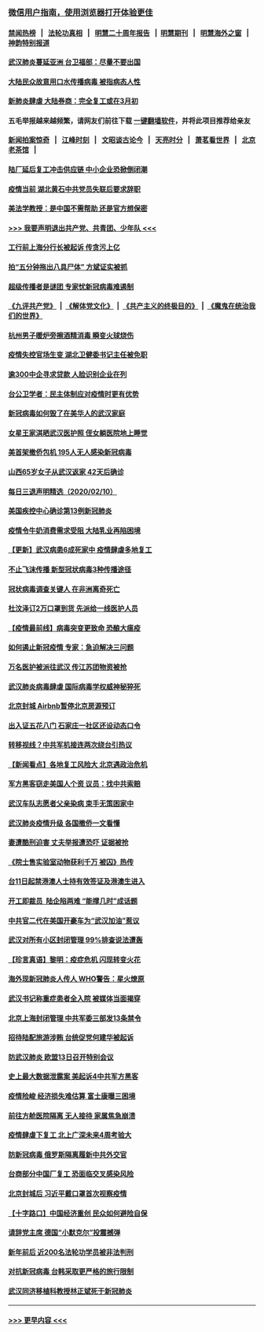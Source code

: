 ### [微信用户指南，使用浏览器打开体验更佳](https://github.com/gfw-breaker/banned-news1/blob/master/indexes/wechat-guide.md?t=0)
#### [禁闻热榜](热点新闻.md?t=0)  &nbsp;&nbsp;|&nbsp;&nbsp; [法轮功真相](https://github.com/gfw-breaker/truth/blob/master/README.md?t=0) &nbsp;&nbsp;|&nbsp;&nbsp; [明慧二十周年报告](https://github.com/gfw-breaker/mh-reports/blob/master/README.md?t=0) &nbsp;&nbsp;|&nbsp;&nbsp;[明慧期刊](https://github.com/gfw-breaker/mh-qikan) &nbsp;&nbsp;|&nbsp;&nbsp; [明慧海外之窗](https://github.com/gfw-breaker/mh-news/blob/master/README.md?t=0) &nbsp;&nbsp;|&nbsp;&nbsp; [神韵特别报道](https://github.com/gfw-breaker/mh-news/blob/master/shenyun.md?t=0)
#### [武汉肺炎蔓延亚洲 台卫福部：尽量不要出国](../pages/nsc413/n11860586.md?t=02111722) 
#### [大陆民众故意用口水传播病毒 被指病态人性](../pages/nsc413/n11860618.md?t=02111722) 
#### [新肺炎肆虐 大陆券商：完全复工或在3月初](../pages/nsc413/n11860445.md?t=02111722) 
#### 五毛举报越来越频繁，请网友们前往下载 [一键翻墙软件](https://github.com/gfw-breaker/ssr-accounts)，并将此项目推荐给亲友
#### [新闻拍案惊奇](https://github.com/gfw-breaker/banned-news1/blob/master/pages/link4.md) &nbsp;&nbsp;|&nbsp;&nbsp; [江峰时刻](https://github.com/gfw-breaker/banned-news1/blob/master/pages/link4.md) &nbsp;&nbsp;|&nbsp;&nbsp; [文昭谈古论今](https://github.com/gfw-breaker/banned-news1/blob/master/pages/link4.md) &nbsp;&nbsp;|&nbsp;&nbsp; [天亮时分](https://github.com/gfw-breaker/banned-news1/blob/master/pages/link4.md) &nbsp;&nbsp;|&nbsp;&nbsp; [萧茗看世界](https://github.com/gfw-breaker/banned-news1/blob/master/pages/link4.md) &nbsp;&nbsp;|&nbsp;&nbsp; [北京老茶馆](https://github.com/gfw-breaker/banned-news1/blob/master/pages/link4.md) &nbsp;&nbsp;|&nbsp;&nbsp; 
#### [陆厂延后复工冲击供应链 中小企业恐掀倒闭潮](../pages/nsc413/n11859772.md?t=02111722) 
#### [疫情当前 湖北黄石中共党员失联后要求辞职](../pages/nsc413/n11860118.md?t=02111722) 
#### [美法学教授：是中国不需帮助 还是官方想保密](../pages/nsc413/n11859492.md?t=02111722) 
#### [>>> 我要声明退出共产党、共青团、少年队 <<<](https://github.com/begood0513/goodnews/blob/master/quit/letter.md) 
#### [工行前上海分行长被起诉 传贪污上亿](../pages/nsc413/n11860139.md?t=02111722) 
#### [拍“五分钟拖出八具尸体” 方斌证实被抓](../pages/nsc413/n11860090.md?t=02111722) 
#### [超级传播者是谜团 专家忧新冠病毒难遏制](../pages/nsc413/n11859686.md?t=02111722) 
#### [《九评共产党》](https://github.com/begood0513/9ping.md/blob/master/README.md) &nbsp;|&nbsp; [《解体党文化》](../../../../jtdwh.md/blob/master/README.md)  &nbsp;|&nbsp; [《共产主义的终极目的》](../../../../gczydzjmd.md/blob/master/README.md) &nbsp;|&nbsp; [《魔鬼在统治我们的世界》](../../../../mgztzwmdsj.md/blob/master/README.md) 
#### [杭州男子暖炉旁擦酒精消毒 瞬变火球烧伤](../pages/nsc413/n11860071.md?t=02111722) 
#### [疫情失控官场生变 湖北卫健委书记主任被免职](../pages/nsc413/n11859848.md?t=02111722) 
#### [逾300中企寻求贷款 人脸识别企业在列](../pages/nsc413/n11860100.md?t=02111722) 
#### [台公卫学者：民主体制应对疫情时更有优势](../pages/nsc413/n11860023.md?t=02111722) 
#### [新冠病毒如何毁了在美华人的武汉家庭](../pages/nsc413/n11859524.md?t=02111722) 
#### [女星王家淇晒武汉医护照 侄女躺医院地上睡觉](../pages/nsc413/n11859756.md?t=02111722) 
#### [美首架撤侨包机 195人无人感染新冠病毒](../pages/nsc413/n11859908.md?t=02111722) 
#### [山西65岁女子从武汉返家 42天后确诊](../pages/nsc413/n11859912.md?t=02111722) 
#### [每日三退声明精选（2020/02/10）](../pages/nsc413/n11860031.md?t=02111722) 
#### [美国疾控中心确诊第13例新冠肺炎](../pages/nsc413/n11859966.md?t=02111722) 
#### [疫情令牛奶消费需求受阻 大陆乳业再陷困境](../pages/nsc413/n11859859.md?t=02111722) 
#### [【更新】武汉病患6成死家中 疫情肆虐多地复工](../pages/nsc413/n11801312.md?t=02111722) 
#### [不止飞沫传播 新型冠状病毒3种传播途径](../pages/nsc413/n11859060.md?t=02111722) 
#### [冠状病毒调查关键人 在非洲离奇死亡](../pages/nsc413/n11859798.md?t=02111722) 
#### [杜汶泽订2万口罩到货 先派给一线医护人员](../pages/nsc413/n11859214.md?t=02111722) 
#### [【疫情最前线】病毒突变更致命 恐酿大瘟疫](../pages/nsc413/n11859604.md?t=02111722) 
#### [如何遏止新冠疫情 专家：急迫解决三问题](../pages/nsc413/n11859685.md?t=02111722) 
#### [万名医护被派往武汉 传江苏团物资被抢](../pages/nsc413/n11859585.md?t=02111722) 
#### [武汉肺炎病毒肆虐 国际病毒学权威神秘猝死](../pages/nsc413/n11833010.md?t=02111722) 
#### [北京封城 Airbnb暂停北京房源预订](../pages/nsc413/n11859659.md?t=02111722) 
#### [出入证五花八门 石家庄一社区还设动态口令](../pages/nsc413/n11859510.md?t=02111722) 
#### [转移视线？中共军机接连两次绕台引热议](../pages/nsc413/n11859346.md?t=02111722) 
#### [【新闻看点】各地复工风险大 北京遇政治危机](../pages/nsc413/n11859164.md?t=02111722) 
#### [军方黑客窃走美国人个资 议员：找中共索赔](../pages/nsc413/n11859371.md?t=02111722) 
#### [武汉车队志愿者父亲染病 束手无策困家中](../pages/nsc413/n11859117.md?t=02111722) 
#### [武汉肺炎疫情升级 各国撤侨一文看懂](../pages/nsc413/n11859313.md?t=02111722) 
#### [妻遭酷刑迫害 丈夫举报遭恐吓 证据被抢](../pages/nsc413/n11858478.md?t=02111722) 
#### [《院士售实验室动物获利千万 被囚》热传](../pages/nsc413/n11859316.md?t=02111722) 
#### [台11日起禁港澳人士持有效签证及港澳生进入](../pages/nsc413/n11858423.md?t=02111722) 
#### [开工即裁员  陆企陷两难 “能撑几时”成话题](../pages/nsc413/n11859127.md?t=02111722) 
#### [中共官二代在美国开豪车为“武汉加油”惹议](../pages/nsc413/n11859039.md?t=02111722) 
#### [武汉对所有小区封闭管理 99%排查说法遭轰](../pages/nsc413/n11859264.md?t=02111722) 
#### [【珍言真语】黎明：疫症危机 闪现转变火花](../pages/nsc413/n11859199.md?t=02111722) 
#### [海外现新冠肺炎人传人 WHO警告：星火燎原](../pages/nsc413/n11859252.md?t=02111722) 
#### [武汉书记称重症患者全入院 被媒体当面揭穿](../pages/nsc413/n11859218.md?t=02111722) 
#### [北京上海封闭管理 中共军委三部发13条禁令](../pages/nsc413/n11859098.md?t=02111722) 
#### [招待陆配旅游涉贿 台统促党何建华被起诉](../pages/nsc413/n11858696.md?t=02111722) 
#### [防武汉肺炎 欧盟13日召开特别会议](../pages/nsc413/n11859088.md?t=02111722) 
#### [史上最大数据泄露案 美起诉4中共军方黑客](../pages/nsc413/n11859115.md?t=02111722) 
#### [疫情险峻 经济损失难估算 富士康曝三困境](../pages/nsc413/n11859120.md?t=02111722) 
#### [前往方舱医院隔离 无人接待 家属焦急崩溃](../pages/nsc413/n11859068.md?t=02111722) 
#### [疫情肆虐下复工 北上广深未来4周考验大](../pages/nsc413/n11859066.md?t=02111722) 
#### [防新冠病毒 俄罗斯隔离履新中共外交官](../pages/nsc413/n11859079.md?t=02111722) 
#### [台商部分中国厂复工 恐面临交叉感染风险](../pages/nsc413/n11858646.md?t=02111722) 
#### [北京封城后 习近平戴口罩首次视察疫情](../pages/nsc413/n11858828.md?t=02111722) 
#### [【十字路口】中国经济重创 民众如何避险自保](../pages/nsc413/n11857098.md?t=02111722) 
#### [请辞党主席 德国“小默克尔”投震撼弹](../pages/nsc413/n11858583.md?t=02111722) 
#### [新年前后 近200名法轮功学员被非法判刑](../pages/nsc413/n11855720.md?t=02111722) 
#### [对抗新冠病毒 台韩采取更严格的旅行限制](../pages/nsc413/n11858936.md?t=02111722) 
#### [武汉同济移植科教授林正斌死于新冠肺炎](../pages/nsc413/n11858844.md?t=02111722) 

----
#### [ >>> 更早内容 <<< ](../indexes/nsc413-earlier.md)
